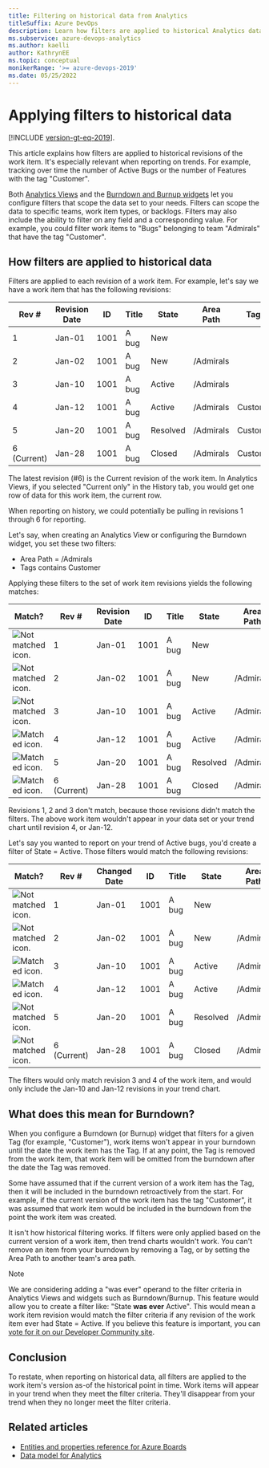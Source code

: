 ```yaml
---
title: Filtering on historical data from Analytics
titleSuffix: Azure DevOps
description: Learn how filters are applied to historical Analytics data for work tracking.
ms.subservice: azure-devops-analytics
ms.author: kaelli
author: KathrynEE
ms.topic: conceptual
monikerRange: '>= azure-devops-2019'
ms.date: 05/25/2022
---
```



# Applying filters to historical data

[!INCLUDE [version-gt-eq-2019](../../includes/version-gt-eq-2019.md)]. 

This article explains how filters are applied to historical revisions of the work item. It's especially relevant when reporting on trends. For example, tracking over time the number of Active Bugs or the number of Features with the tag "Customer". 

Both [Analytics Views](./what-are-analytics-views.md) and the [Burndown and Burnup widgets](../dashboards/configure-burndown-burnup-widgets.md) let you configure filters that scope the data set to your needs. Filters can scope the data to specific teams, work item types, or backlogs. Filters may also include the ability to filter on any field and a corresponding value. For example, you could filter work items to "Bugs" belonging to team "Admirals" that have the tag "Customer".

## How filters are applied to historical data

Filters are applied to each revision of a work item. For example, let's say we have a work item that has the following revisions:

|Rev #|Revision Date|ID|Title|State|Area Path|Tags|
|---|---|---|---|---|---|---|
|1|Jan-01|1001|A bug|New|||
|2|Jan-02|1001|A bug|New|/Admirals||
|3|Jan-10|1001|A bug|Active|/Admirals||
|4|Jan-12|1001|A bug|Active|/Admirals|Customer|
|5|Jan-20|1001|A bug|Resolved|/Admirals|Customer|
|6 (Current)|Jan-28|1001|A bug|Closed|/Admirals|Customer|

The latest revision (#6) is the Current revision of the work item. In Analytics Views, if you selected "Current only" in the History tab, you would get one row of data for this work item, the current row.

When reporting on history, we could potentially be pulling in revisions 1 through 6 for reporting. 

Let's say, when creating an Analytics View or configuring the Burndown widget, you set these two filters:

* Area Path = /Admirals
* Tags contains Customer

Applying these filters to the set of work item revisions yields the following matches:

|Match?|Rev #|Revision Date|ID|Title|State|Area Path|Tags|
|---|---|---|---|---|---|---|---|
|![Not matched icon.](./media/icons/table-no.png)|1|Jan-01|1001|A bug|New|||
|![Not matched icon.](./media/icons/table-no.png)|2|Jan-02|1001|A bug|New|/Admirals||
|![Not matched icon.](./media/icons/table-no.png)|3|Jan-10|1001|A bug|Active|/Admirals||
|![Matched icon.](./media/icons/table-yes.png)|4|Jan-12|1001|A bug|Active|/Admirals|Customer|
|![Matched icon.](./media/icons/table-yes.png)|5|Jan-20|1001|A bug|Resolved|/Admirals|Customer|
|![Matched icon.](./media/icons/table-yes.png)|6 (Current)|Jan-28|1001|A bug|Closed|/Admirals|Customer|

Revisions 1, 2 and 3 don't match, because those revisions didn't match the filters. The above work item wouldn't appear in your data set or your trend chart until revision 4, or Jan-12. 

Let's say you wanted to report on your trend of Active bugs, you'd create a filter of State = Active. Those filters would match the following revisions:

|Match?|Rev #|Changed Date|ID|Title|State|Area Path|Tags|
|---|---|---|---|---|---|---|---|
|![Not matched icon.](./media/icons/table-no.png)|1|Jan-01|1001|A bug|New|||
|![Not matched icon.](./media/icons/table-no.png)|2|Jan-02|1001|A bug|New|/Admirals||
|![Matched icon.](./media/icons/table-yes.png)|3|Jan-10|1001|A bug|Active|/Admirals||
|![Matched icon.](./media/icons/table-yes.png)|4|Jan-12|1001|A bug|Active|/Admirals|Customer|
|![Not matched icon.](./media/icons/table-no.png)|5|Jan-20|1001|A bug|Resolved|/Admirals|Customer|
|![Not matched icon.](./media/icons/table-no.png)|6 (Current)|Jan-28|1001|A bug|Closed|/Admirals|Customer|

The filters would only match revision 3 and 4 of the work item, and would only include the Jan-10 and Jan-12 revisions in your trend chart.

## What does this mean for Burndown?
When you configure a Burndown (or Burnup) widget that filters for a given Tag (for example, "Customer"), work items won't appear in your burndown until the date the work item has the Tag. If at any point, the Tag is removed from the work item, that work item will be omitted from the burndown after the date the Tag was removed. 

Some have assumed that if the current version of a work item has the Tag, then it will be included in the burndown retroactively from the start. For example, if the current version of the work item has the tag "Customer", it was assumed that work item would be included in the burndown from the point the work item was created.

It isn't how historical filtering works. If filters were only applied based on the current version of a work item, then trend charts wouldn't work. You can't remove an item from your burndown by removing a Tag, or by setting the Area Path to another team's area path. 

> [!NOTE] 
> We are considering adding a "was ever" operand to the filter criteria in Analytics Views and widgets such as Burndown/Burnup. This feature would allow you to create a filter like: "State **was ever** Active". This would mean a work item revision would match the filter criteria if any revision of the work item ever had State = Active. If you believe this feature is important, you can [vote for it on our Developer Community site](https://developercommunity.visualstudio.com/idea/366009/support-was-ever-filter-in-analytics-views-burndow.html). 

## Conclusion

To restate, when reporting on historical data, all filters are applied to the work item's version as-of the historical point in time. Work items will appear in your trend when they meet the filter criteria. They'll disappear from your trend when they no longer meet the filter criteria.  


## Related articles

- [Entities and properties reference for Azure Boards](../analytics/entity-reference-boards.md)
- [Data model for Analytics](../extend-analytics/data-model-analytics-service.md)
